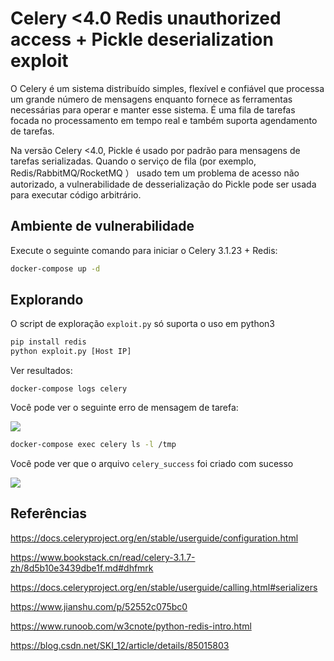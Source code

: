# Celery <4.0 Redis unauthorized access + Pickle deserialization exploit

O Celery é um sistema distribuído simples, flexível e confiável que processa um grande número de mensagens enquanto fornece as ferramentas necessárias para operar e manter esse sistema. É uma fila de tarefas focada no processamento em tempo real e também suporta agendamento de tarefas.

Na versão Celery <4.0, Pickle é usado por padrão para mensagens de tarefas serializadas. Quando o serviço de fila (por exemplo, Redis/RabbitMQ/RocketMQ ） usado tem um problema de acesso não autorizado, a vulnerabilidade de desserialização do Pickle pode ser usada para executar código arbitrário.

## Ambiente de vulnerabilidade

Execute o seguinte comando para iniciar o Celery 3.1.23 + Redis:

```bash
docker-compose up -d
```

## Explorando

O script de exploração `exploit.py` só suporta o uso em python3

```bash
pip install redis
python exploit.py [Host IP]
```

Ver resultados:

```
docker-compose logs celery
```

Você pode ver o seguinte erro de mensagem de tarefa:

![](a.png)

```bash
docker-compose exec celery ls -l /tmp
```

Você pode ver que o arquivo `celery_success` foi criado com sucesso

![](b.png)

## Referências

https://docs.celeryproject.org/en/stable/userguide/configuration.html

https://www.bookstack.cn/read/celery-3.1.7-zh/8d5b10e3439dbe1f.md#dhfmrk

https://docs.celeryproject.org/en/stable/userguide/calling.html#serializers

https://www.jianshu.com/p/52552c075bc0

https://www.runoob.com/w3cnote/python-redis-intro.html

https://blog.csdn.net/SKI_12/article/details/85015803
